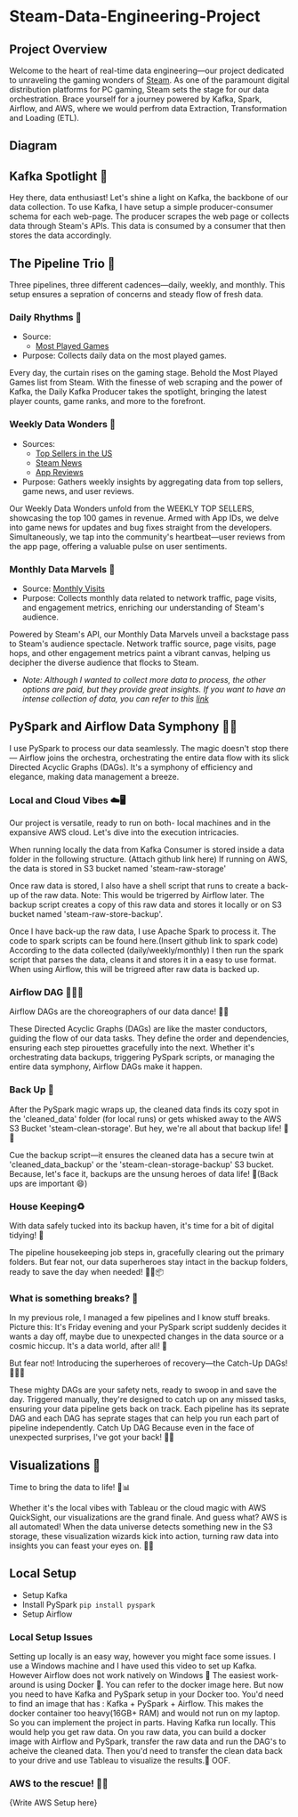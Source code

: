 # Steam-Data-Engineering-Project

## Project Overview
Welcome to the heart of real-time data engineering—our project dedicated to unraveling the gaming wonders of [Steam](https://store.steampowered.com/). As one of the paramount digital distribution platforms for PC gaming, Steam sets the stage for our data orchestration. Brace yourself for a journey powered by Kafka, Spark, Airflow, and AWS, where we would perfrom data Extraction, Transformation and Loading (ETL).

## Diagram

## Kafka Spotlight 🌟
Hey there, data enthusiast! Let's shine a light on Kafka, the backbone of our data collection. To use Kafka, I have setup a simple producer-consumer schema for each web-page. The producer scrapes the web page or collects data through Steam's APIs. This data is consumed by a consumer that then stores the data accordingly.

## The Pipeline Trio 🚀
Three pipelines, three different cadences—daily, weekly, and monthly. This setup ensures a sepration of concerns and steady flow of fresh data. 

### Daily Rhythms 🌅
- Source:
    - [Most Played Games](https://store.steampowered.com/charts/mostplayed)
- Purpose: Collects daily data on the most played games.

Every day, the curtain rises on the gaming stage. Behold the Most Played Games list from Steam. With the finesse of web scraping and the power of Kafka, the Daily Kafka Producer takes the spotlight, bringing the latest player counts, game ranks, and more to the forefront. 

### Weekly Data Wonders 🌈
- Sources:
    - [Top Sellers in the US](https://store.steampowered.com/charts/topsellers/US)
    - [Steam News](http://api.steampowered.com/ISteamNews/GetNewsForApp/v0002/?appid=)
    - [App Reviews](https://store.steampowered.com/appreviews/)
- Purpose: Gathers weekly insights by aggregating data from top sellers, game news, and user reviews.    

Our Weekly Data Wonders unfold from the WEEKLY TOP SELLERS, showcasing the top 100 games in revenue. Armed with App IDs, we delve into game news for updates and bug fixes straight from the developers. Simultaneously, we tap into the community's heartbeat—user reviews from the app page, offering a valuable pulse on user sentiments.

### Monthly Data Marvels 🚀
- Source: [Monthly Visits](https://data.similarweb.com/api/v1/data?domain=store.steampowered.com)
- Purpose: Collects monthly data related to network traffic, page visits, and engagement metrics, enriching our understanding of Steam's audience.

Powered by Steam's API, our Monthly Data Marvels unveil a backstage pass to Steam's audience spectacle. Network traffic source, page visits, page hops, and other engagement metrics paint a vibrant canvas, helping us decipher the diverse audience that flocks to Steam.

* <i> Note: Although I wanted to collect more data to process, the other options are paid, but they provide great insights. If you want to have an intense collection of data, you can refer to this [link](https://data.similarweb.com/api/v1/data?domain=store.steampowered.com) </i>

## PySpark and Airflow Data Symphony 🚀🔧
I use  PySpark to process our data seamlessly. The magic doesn't stop there— Airflow joins the orchestra, orchestrating the entire data flow with its slick Directed Acyclic Graphs (DAGs). It's a symphony of efficiency and elegance, making data management a breeze.

### Local and Cloud Vibes ☁️🖥️
Our project is versatile, ready to run on both- local machines and in the expansive AWS cloud. Let's dive into the execution intricacies.

When running locally the data from Kafka Consumer is stored inside a data folder in the following structure. (Attach github link here)
If running on AWS, the data is stored in S3 bucket named 'steam-raw-storage' 

Once raw data is stored, I also have a shell script that runs to create a back-up of the raw data. Note: This would be trigerred by Airflow later. The backup script creates a copy of this raw data and stores it locally or on S3 bucket named 'steam-raw-store-backup'.

Once I have back-up the raw data, I use Apache Spark to process it. The code to spark scripts can be found here.(Insert github link to spark code) According to the data collected (daily/weekly/monthly) I then run the spark script that parses the data, cleans it and stores it in a easy to use format. When using Airflow, this will be trigreed after raw data is backed up.

### Airflow DAG 🧑🏻‍🔧
Airflow DAGs are the choreographers of our data dance! 🕺💃

These Directed Acyclic Graphs (DAGs) are like the master conductors, guiding the flow of our data tasks. They define the order and dependencies, ensuring each step pirouettes gracefully into the next. Whether it's orchestrating data backups, triggering PySpark scripts, or managing the entire data symphony, Airflow DAGs make it happen.

### Back Up 🦺
After the PySpark magic wraps up, the cleaned data finds its cozy spot in the 'cleaned_data' folder (for local runs) or gets whisked away to the AWS S3 Bucket 'steam-clean-storage'. But hey, we're all about that backup life! 🧼✨

Cue the backup script—it ensures the cleaned data has a secure twin at 'cleaned_data_backup' or the 'steam-clean-storage-backup' S3 bucket. Because, let's face it, backups are the unsung heroes of data life! 🚀(Back ups are important 😄) 

### House Keeping♻️
With data safely tucked into its backup haven, it's time for a bit of digital tidying! 🧹 

The pipeline housekeeping job steps in, gracefully clearing out the primary folders. But fear not, our data superheroes stay intact in the backup folders, ready to save the day when needed! 🦸‍♂️📦

### What is something breaks? 🫗
In my previous role, I managed a few pipelines and I know stuff breaks. Picture this: It's Friday evening and your PySpark script suddenly decides it wants a day off, maybe due to unexpected changes in the data source or a cosmic hiccup. It's a data world, after all! 🌌

But fear not! Introducing the superheroes of recovery—the Catch-Up DAGs! 🦸‍♀️💨

These mighty DAGs are your safety nets, ready to swoop in and save the day. Triggered manually, they're designed to catch up on any missed tasks, ensuring your data pipeline gets back on track. Each pipeline has its seprate DAG and each DAG has seprate stages that can help you run each part of pipeline independently. Catch Up DAG Because even in the face of unexpected surprises, I've got your back! 💪✨

## Visualizations 👀
Time to bring the data to life! 🚀📊

Whether it's the local vibes with Tableau or the cloud magic with AWS QuickSight, our visualizations are the grand finale. And guess what? AWS is all automated! When the data universe detects something new in the S3 storage, these visualization wizards kick into action, turning raw data into insights you can feast your eyes on. 🎉👀

## Local Setup
- Setup Kafka
- Install PySpark `pip install pyspark`
- Setup Airflow

### Local Setup Issues
Setting up locally is an easy way, however you might face some issues. I use a Windows machine and I have used this video to set up Kafka. However Airflow does not work natively on Windows 🥲 The easiest work-around is using Docker 🐋. You can refer to the docker image here. But now you need to have Kafka and PySpark setup in your Docker too. You'd need to find an image that has : Kafka + PySpark + Airflow. This makes the docker container too heavy(16GB+ RAM) and would not run on my laptop. So you can implement the project in parts. Having Kafka run locally. This would help you get raw data. On you raw data, you can build a docker image with Airflow and PySpark, transfer the raw data and run the DAG's to acheive the cleaned data. Then you'd need to transfer the clean data back to your drive and use Tableau to visualize the results.😤 OOF. 

### AWS to the rescue! 🤌🏻
{Write AWS Setup here}




